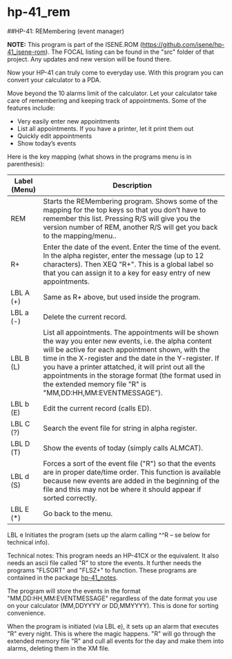 # hp-41_rem
##HP-41: REMembering (event manager)

**NOTE:** This program is part of the ISENE.ROM (https://github.com/isene/hp-41_isene-rom). The FOCAL listing can be found in the "src" folder of that project. Any updates and new version will be found there.

Now your HP-41 can truly come to everyday use. With this program you can convert your calculator to a PDA.

Move beyond the 10 alarms limit of the calculator. Let your calculator take care of remembering and keeping track of appointments. Some of the features include:

* Very easily enter new appointments
* List all appointments. If you have a printer, let it print them out
* Quickly edit appointments
* Show today’s events

Here is the key mapping (what shows in the programs menu is in parenthesis):

Label (Menu)	|Description
----------------|-----------
REM	|Starts the REMembering program. Shows some of the mapping for the top keys so that you don’t have to remember this list. Pressing R/S will give you the version number of REM, another R/S will get you back to the mapping/menu..
R+	|Enter the date of the event. Enter the time of the event. In the alpha register, enter the message (up to 12 characters). Then XEQ "R+". This is a global label so that you can assign it to a key for easy entry of new appointments.
LBL A (+)	|Same as R+ above, but used inside the program.
LBL a (-)	|Delete the current record.
LBL B (L)	|List all appointments. The appointments will be shown the way you enter new events, i.e. the alpha content will be active for each appointment shown, with the time in the X-register and the date in the Y-register. If you have a printer attatched, it will print out all the appointments in the storage format (the format used in the extended memory file "R" is "MM,DD:HH,MM:EVENTMESSAGE").
LBL b (E)	|Edit the current record (calls ED).
LBL C (?)	|Search the event file for string in alpha register.
LBL D (T)	|Show the events of today (simply calls ALMCAT).
LBL d (S)	|Forces a sort of the event file ("R") so that the events are in proper date/time order. This function is available because new events are added in the beginning of the file and this may not be where it should appear if sorted correctly.
LBL E (\*)	|Go back to the menu.
LBL e	Initiates the program (sets up the alarm calling ^^R – se below for technical info).

Technical notes: This program needs an HP-41CX or the equivalent. It also needs an ascii file called "R" to store the events. It further needs the programs "FLSORT" and "FLSZ+" to function. These programs are contained in the package [hp-41_notes](https://github.com/isene/hp-41_notes).

The program will store the events in the format "MM,DD:HH,MM:EVENTMESSAGE" regardless of the date format you use on your calculator (MM,DDYYYY or DD,MMYYYY). This is done for sorting convenience.

When the program is initiated (via LBL e), it sets up an alarm that executes "R" every night. This is where the magic happens. "R" will go through the extended memory file "R" and cull all events for the day and make them into alarms, deleting them in the XM file.
